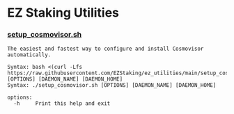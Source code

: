 # EZ Staking Utilities

### [setup_cosmovisor.sh](setup_cosmovisor.sh)
````shell
The easiest and fastest way to configure and install Cosmovisor automatically.

Syntax: bash <(curl -Lfs https://raw.githubusercontent.com/EZStaking/ez_utilities/main/setup_cosmovisor.sh) [OPTIONS] [DAEMON_NAME] [DAEMON_HOME]
Syntax: ./setup_cosmovisor.sh [OPTIONS] [DAEMON_NAME] [DAEMON_HOME]

options:
  -h     Print this help and exit
````
